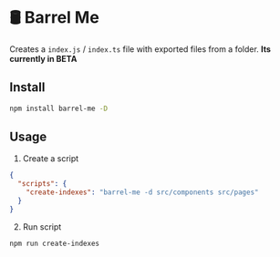 # 🛢 Barrel Me
Creates a `index.js` / `index.ts` file with exported files from a folder. **Its currently in BETA**

## Install
```bash
npm install barrel-me -D
```` 

## Usage

1. Create a script
```json
{
  "scripts": {
    "create-indexes": "barrel-me -d src/components src/pages"
  }
}
```

2. Run script
```bash
npm run create-indexes
```` 